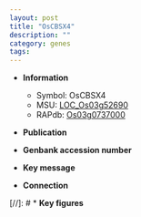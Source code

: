 ```yaml
---
layout: post
title: "OsCBSX4"
description: ""
category: genes
tags: 
---
```


* **Information**  
    + Symbol: OsCBSX4  
    + MSU: [LOC_Os03g52690](http://rice.uga.edu/cgi-bin/ORF_infopage.cgi?orf=LOC_Os03g52690)  
    + RAPdb: [Os03g0737000](http://rapdb.dna.affrc.go.jp/viewer/gbrowse_details/irgsp1?name=Os03g0737000)  

* **Publication**  

* **Genbank accession number**  

* **Key message**  

* **Connection**  

[//]: # * **Key figures**  


